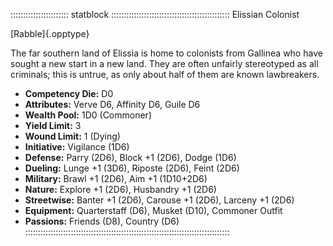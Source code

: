
::::::::::::::::::::::: statblock :::::::::::::::::::::::::::::::::::::::::::::::
Elissian Colonist

[Rabble]{.opptype}

The far southern land of Elissia is home to colonists from Gallinea who
have sought a new start in a new land. They are often unfairly
stereotyped as all criminals; this is untrue, as only about half of them
are known lawbreakers.

- **Competency Die:** D0
- **Attributes:** Verve D6, Affinity D6, Guile D6
- **Wealth Pool:** 1D0 (Commoner)
- **Yield Limit:** 3
- **Wound Limit:** 1 (Dying)
- **Initiative:** Vigilance (1D6)
- **Defense:** Parry (2D6), Block +1 (2D6), Dodge (1D6)
- **Dueling:** Lunge +1 (3D6), Riposte (2D6), Feint (2D6)
- **Military:** Brawl +1 (2D6), Aim +1 (1D10+2D6)
- **Nature:** Explore +1 (2D6), Husbandry +1 (2D6)
- **Streetwise:** Banter +1 (2D6), Carouse +1 (2D6), Larceny +1 (2D6)
- **Equipment:** Quarterstaff (D6), Musket (D10), Commoner Outfit
- **Passions:** Friends (D8), Country (D6)
:::::::::::::::::::::::::::::::::::::::::::::::::::::::::::::::::::::::::::::::::
